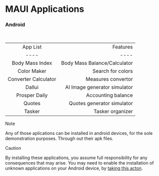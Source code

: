 # MAUI Applications

### Android
</br>

| | |
| :---: | ---: |
| App List | Features |
|----|----|
| Body Mass Index | Body Mass Balance/Calculator |
| Color Maker | Search for colors |
| Converter Calculator | Measures convertor |
| Dallui | AI Image generator simulator |
| Prosper Daily | Accounting balance |
| Quotes | Quotes generator simulator |
| Tasker | Tasker organizer |

>[!NOTE]
> Any of those aplications can be installed in android devices, for the sole demonstration purposes. Through out their apk files. 

>[!CAUTION]
>By installing these applications, you assume full responsibility for any consequences that may arise. You may need to enable the installation of unknown applications on your Android device, by [taking this acton](https://developer.android.com/studio/publish#publishing-unknown). 